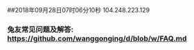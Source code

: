 ##2018年09月28日07时06分10秒 104.248.223.129
### 兔友常见问题及解答: https://github.com/wanggonging/d/blob/w/FAQ.md
